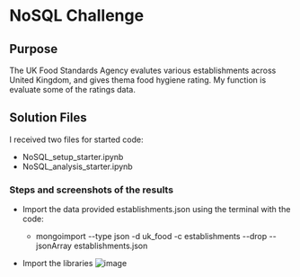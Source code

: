 # NoSQL Challenge

## Purpose

The UK Food Standards Agency evalutes various establishments across United Kingdom, and gives thema food hygiene rating. My function is evaluate some of the ratings data.

## Solution Files

I received two files for started code:

- NoSQL_setup_starter.ipynb
- NoSQL_analysis_starter.ipynb

### Steps and screenshots of the results

- Import the data provided establishments.json using the terminal with the code:
  - mongoimport --type json -d uk_food -c establishments --drop --jsonArray establishments.json

- Import the libraries
  ![image](https://github.com/KamillaToberia/nosql-challenge/assets/145527812/c8f51abe-b544-4d9a-bc3c-93e98dc4252a)



